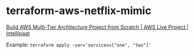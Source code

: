 # terraform-aws-netflix-mimic
[Build AWS Multi-Tier Architecture Project from Scratch | AWS Live Project | Intellipaat](https://youtu.be/DoaeNEytnuA)

Example:
`terraform apply -var='services=["one", "two"]'`
